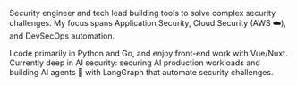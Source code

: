 <!--
**yogur/yogur** is a ✨ _special_ ✨ repository because its `README.md` (this file) appears on your GitHub profile.

Here are some ideas to get you started:

- 🔭 I’m currently working on ...
- 🌱 I’m currently learning ...
- 👯 I’m looking to collaborate on ...
- 🤔 I’m looking for help with ...
- 💬 Ask me about ...
- 📫 How to reach me: ...
- 😄 Pronouns: ...
- ⚡ Fun fact: ...
-->

Security engineer and tech lead building tools to solve complex security challenges. My focus spans Application Security, Cloud Security (AWS ☁️), and DevSecOps automation.

I code primarily in Python and Go, and enjoy front-end work with Vue/Nuxt. Currently deep in AI security: securing AI production workloads and building AI agents 🤖 with LangGraph that automate security challenges.
